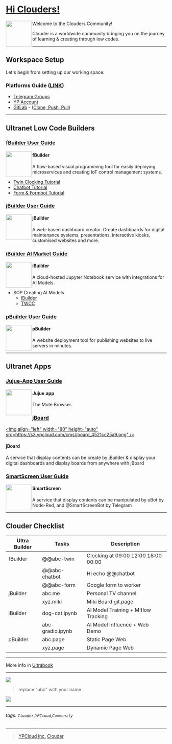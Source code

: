 # [Hi Clouders!](https://clouder.ypcloud.com/)

[<img align="left" height="80" src="https://s3.ypcloud.com/cms/xteam_4cc38d10a3.png">](https://clouder.ypcloud.com/)

Welcome to the Clouders Community! 

Clouder is a worldwide community bringing you on the journey of learning & creating through low codes.

---

## Workspace Setup

Let's begin from setting up our working space:

### Platforms Guide ([LINK](md/Setting%20Up.md))

- [Telegram Groups](md/Setting%20Up.md)
- [YP Account](md/Setting%20Up.md)
- [GitLab](md/Setting%20Up.md) - ([Clone, Push, Pull](md/git-clone.md))

---

## Ultranet Low Code Builders

### [fBuilder User Guide](https://github.com/motebus/ultrabook/tree/main/Ultranet%20Apps/fBuilder)

[<img align="left" width="80" height="auto" src="https://s3.ypcloud.com/cms/fbuilder_f947638caf.png" />](https://run.ypcloud.com/)

#### fBuilder
A flow-based visual programming tool for easily deploying microservices and creating IoT control management systems.

- [Twin Clocking Tutorial](md/twin.md)
- [Chatbot Tutorial](md/chatbot.md)  
- [Form & Formbot Tutorial](md/form.md)

### [jBuilder User Guide](https://github.com/motebus/ultrabook/tree/main/Ultranet%20Apps/jBuilder)

[<img align="left" width="80" height="auto" src="https://s3.ypcloud.com/cms/jbuilder_77f7549dd3.png">](https://run.ypcloud.com/)

#### jBuilder
A web-based dashboard creator. Create dashboards for digital maintenance systems, presentations, interactive kiosks, customised websites and more.

### [iBuilder AI Market Guide](md/aim.md)

[<img align="left" width="80" height="auto" src="https://s3.ypcloud.com/cms/ibuilder_b759286a75.png">](https://run.ypcloud.com/)

#### iBuilder
A cloud-hosted Jupyter Notebook service with integrations for AI Models. 

- SOP Creating AI Models 
  - [iBuilder](md/iBuilder.md)
  - [TWCC](md/TWCC.md)

### [pBuilder User Guide](https://github.com/motebus/ultrabook/blob/main/Ultranet%20Apps/pBuilder%20User%20Guide.md)

[<img align="left" width="80" height="auto" src="https://s3.ypcloud.com/cms/pbuilder_9991aed5b7.png">](https://run.ypcloud.com/)

#### pBuilder
A website deployment tool for publishing websites to live servers in minutes.

---

## Ultranet Apps

### [Jujue-App User Guide](https://github.com/motebus/ultrabook/blob/main/Ultranet%20Apps/jujue-app%20User%20Guide.md)

[<img align="left" width="80" height="auto" src="https://s3.ypcloud.com/cms/jujue_22d82b09f2.png" />](https://jujue.app/browser)

#### Jujue.app
The Mote Browser. 

### [jBoard](https://jboard.ypcloud.com/)

[<img align="left" width="80" height="auto" src=https://s3.ypcloud.com/cms/jboard_4521cc25a9.png" />](https://jboard.ypcloud.com/)

#### jBoard
A service that display contents can be create by jBuilder & display your digital dashboards and display boards from anywhere with jBoard

### [SmartScreen User Guide](https://github.com/motebus/ultrabook/blob/main/Ultranet%20Apps/SmartScreen%20User%20Guide.md)

[<img align="left" width="80" height="auto" src="https://s3.ypcloud.com/cms/smartscreen_70196759da.png" />](https://smartscreen.tv)

#### SmartScreen
A service that display contents can be manipulated by uBot by Node-Red, and @SmartScreenBot by Telegram

---

## Clouder Checklist

| Ultra Builder | Tasks | Description |
| -------- | -------- | -------- |
| fBuilder | @@abc-twin | Clocking at 09:00 12:00 18:00 00:00 |
| | @@abc-chatbot | Hi echo @@chatbot |
| | @@abc-form | Google form to worker |
| jBuilder | abc.me | Personal TV channel|
| | xyz.miki | Miki Board git.page |
| iBuilder | dog-cat.ipynb | Al Model Training + MIflow Tracking |
| | abc-gradio.ipynb | Al Model Influence + Web Demo |
| pBuilder | abc.page | Static Page Web |
| | xyz.page | Dynamic Page Web |

---
More info in [Ultrabook](https://github.com/motebus/ultrabook)

---
[![](https://s3.ypcloud.com/cms/abcd_b37589fb73.png)](https://clouder.ypcloud.com/)
> replace "abc" with your name

[<img src="https://s3.ypcloud.com/cms/digi_36bca8b362.png" width=auto height=auto>](https://clouder.ypcloud.com/)

---
###### tags: `Clouder`,`YPCloud`,`Community` 
---
> [YPCloud Inc.](https://www.ypcloud.com)
> [Clouder](https://clouder.ypcloud.com)

